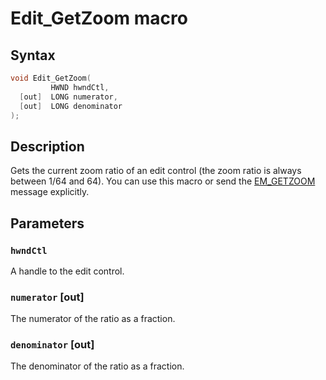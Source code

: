 # Edit_GetZoom macro

## Syntax

```cpp
void Edit_GetZoom(
         HWND hwndCtl,
  [out]  LONG numerator,
  [out]  LONG denominator
);
```

## Description

Gets the current zoom ratio of an edit control (the zoom ratio is always between 1/64 and 64). You can use this macro or send the [EM_GETZOOM](https://learn.microsoft.com/windows/desktop/Controls/em-getzoom) message explicitly.

## Parameters

### `hwndCtl`

A handle to the edit control.

### `numerator` [out]

The numerator of the ratio as a fraction.

### `denominator` [out]

The denominator of the ratio as a fraction.